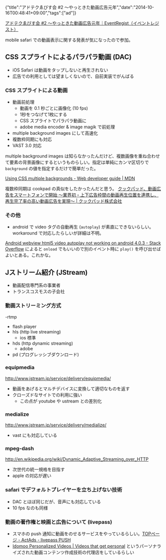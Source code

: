 {"title":"アドテクゑびす会 #2 〜やっときた動画広告元年","date":"2014-10-16T00:48:41+09:00","tags":["ad"]}

[アドテクゑびす会 #2 〜やっときた動画広告元年｜EventRegist（イベントレジスト）](http://eventregist.com/e/at-yebisu2)

mobile safari での動画表示に関する発表が気になったので参加。

## CSS スプライトによるパラパラ動画 (DAC)

- iOS Safari は動画をタップしないと再生されない
- 広告での利用としては望ましくないので、自前実装でがんばる

### CSS スプライトによる動画

- 動画前処理
  - 動画を 0.1 秒ごとに画像化 (10 fps)
  - 1秒をつなげて1枚にする
  - CSS スプライトでパラパラ動画に
  - adobe media encoder & image magik で前処理
- multiple background images にして高速化
- 複数枠同期にも対応
- VAST 3.0 対応

multiple background images は知らなかったんだけど、複数画像を重ね合わせて要素の背景画像にするというものらしい。指定は単純にカンマ区切りで `background` の値を指定するだけで簡単だった。

[Using CSS multiple backgrounds - Web developer guide | MDN](https://developer.mozilla.org/en-US/docs/Web/Guide/CSS/Using_multiple_backgrounds)

複数枠同期は cookpad の真似をしたかったんだと思う。 [クックパッド、動画広告をスマートフォンで開始 〜業界初・上下広告枠間の動画再生位置を連携し、再生完了率の高い動画広告を実現〜 | クックパッド株式会社](https://info.cookpad.com/press/2014/0808)

### その他

- android で video タグの自動再生 (`autoplay`) が素直にできないらしい。workaround で対応したらしいが詳細は不明。

[Android webview html5 video autoplay not working on android 4.0.3 - Stack Overflow](http://stackoverflow.com/questions/15946183/android-webview-html5-video-autoplay-not-working-on-android-4-0-3) によると `onload` でもいいので別のイベント時に `play()` を呼び出せばよいとある。これかな。

## Jストリーム紹介 (JStream)

- 動画配信専門系の事業者
- トランスコスモスの子会社

### 動画ストリーミング方式

-rtmp
  - flash player
- hls (http live streaming)
  - ios 標準
- hds (http dynamic streaming)
  - adobe
- pd (プログレッシブダウンロード)

### equipmedia

http://www.jstream.jp/service/delivery/equipmedia/

- 動画をあげるとマルチデバイスに変換して適切なものを返す
- クローズドなサイトでの利用に強い
  - この点が youtube や ustream との差別化

### medialize

http://www.jstream.jp/service/delivery/medialize/

- vast にも対応している

### mpeg-dash

http://en.wikipedia.org/wiki/Dynamic_Adaptive_Streaming_over_HTTP

- 次世代の統一規格を目指す
- apple の対応が遅い

### safari でデフォルトプレイヤーを立ち上げない技術

- DAC とほぼ同じだが、音声にも対応している
- 10 fps なのも同様

### 動画の著作権と映画と広告について (livepass)

- スマホの push 通知に動画をのせるサービスをやっているらしい。[TOPページ - ActAds - livepass PUSH](http://www.actads.com/)
- [Idomoo Personalized Videos | Videos that get personal](http://idomoo.com/) というパーソナライズされた動画コンテンツ作成技術の代理店をしているらしい
